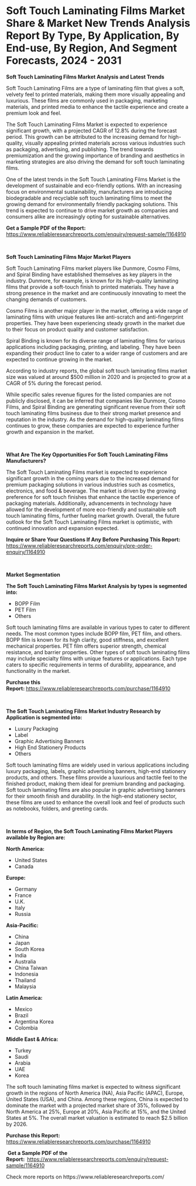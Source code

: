 <p><h1>Soft Touch Laminating Films Market Share & Market New Trends Analysis Report By Type, By Application, By End-use, By Region, And Segment Forecasts, 2024 - 2031</h1></p><p><strong>Soft Touch Laminating Films Market Analysis and Latest Trends</strong></p>
<p><p>Soft Touch Laminating Films are a type of laminating film that gives a soft, velvety feel to printed materials, making them more visually appealing and luxurious. These films are commonly used in packaging, marketing materials, and printed media to enhance the tactile experience and create a premium look and feel.</p><p>The Soft Touch Laminating Films Market is expected to experience significant growth, with a projected CAGR of 12.8% during the forecast period. This growth can be attributed to the increasing demand for high-quality, visually appealing printed materials across various industries such as packaging, advertising, and publishing. The trend towards premiumization and the growing importance of branding and aesthetics in marketing strategies are also driving the demand for soft touch laminating films.</p><p>One of the latest trends in the Soft Touch Laminating Films Market is the development of sustainable and eco-friendly options. With an increasing focus on environmental sustainability, manufacturers are introducing biodegradable and recyclable soft touch laminating films to meet the growing demand for environmentally friendly packaging solutions. This trend is expected to continue to drive market growth as companies and consumers alike are increasingly opting for sustainable alternatives.</p></p>
<p><strong>Get a Sample PDF of the Report:&nbsp;</strong> <a href="https://www.reliableresearchreports.com/enquiry/request-sample/1164910">https://www.reliableresearchreports.com/enquiry/request-sample/1164910</a></p>
<p>&nbsp;</p>
<p><strong>Soft Touch Laminating Films Major Market Players</strong></p>
<p><p>Soft Touch Laminating Films market players like Dunmore, Cosmo Films, and Spiral Binding have established themselves as key players in the industry. Dunmore, for example, is known for its high-quality laminating films that provide a soft-touch finish to printed materials. They have a strong presence in the market and are continuously innovating to meet the changing demands of customers.</p><p>Cosmo Films is another major player in the market, offering a wide range of laminating films with unique features like anti-scratch and anti-fingerprint properties. They have been experiencing steady growth in the market due to their focus on product quality and customer satisfaction.</p><p>Spiral Binding is known for its diverse range of laminating films for various applications including packaging, printing, and labeling. They have been expanding their product line to cater to a wider range of customers and are expected to continue growing in the market.</p><p>According to industry reports, the global soft touch laminating films market size was valued at around $500 million in 2020 and is projected to grow at a CAGR of 5% during the forecast period.</p><p>While specific sales revenue figures for the listed companies are not publicly disclosed, it can be inferred that companies like Dunmore, Cosmo Films, and Spiral Binding are generating significant revenue from their soft touch laminating films business due to their strong market presence and reputation in the industry. As the demand for high-quality laminating films continues to grow, these companies are expected to experience further growth and expansion in the market.</p></p>
<p>&nbsp;</p>
<p><strong>What Are The Key Opportunities For Soft Touch Laminating Films Manufacturers?</strong></p>
<p><p>The Soft Touch Laminating Films market is expected to experience significant growth in the coming years due to the increased demand for premium packaging solutions in various industries such as cosmetics, electronics, and food & beverage. The market is driven by the growing preference for soft touch finishes that enhance the tactile experience of packaging materials. Additionally, advancements in technology have allowed for the development of more eco-friendly and sustainable soft touch laminating films, further fueling market growth. Overall, the future outlook for the Soft Touch Laminating Films market is optimistic, with continued innovation and expansion expected.</p></p>
<p><strong>Inquire or Share Your Questions If Any Before Purchasing This Report:</strong> <a href="https://www.reliableresearchreports.com/enquiry/pre-order-enquiry/1164910">https://www.reliableresearchreports.com/enquiry/pre-order-enquiry/1164910</a></p>
<p>&nbsp;</p>
<p><strong>Market Segmentation</strong></p>
<p><strong>The Soft Touch Laminating Films Market Analysis by types is segmented into:</strong></p>
<p><ul><li>BOPP Film</li><li>PET Film</li><li>Others</li></ul></p>
<p><p>Soft touch laminating films are available in various types to cater to different needs. The most common types include BOPP film, PET film, and others. BOPP film is known for its high clarity, good stiffness, and excellent mechanical properties. PET film offers superior strength, chemical resistance, and barrier properties. Other types of soft touch laminating films may include specialty films with unique features or applications. Each type caters to specific requirements in terms of durability, appearance, and functionality in the market.</p></p>
<p><strong>Purchase this Report:&nbsp;</strong><a href="https://www.reliableresearchreports.com/purchase/1164910">https://www.reliableresearchreports.com/purchase/1164910</a></p>
<p>&nbsp;</p>
<p><strong>The Soft Touch Laminating Films Market Industry Research by Application is segmented into:</strong></p>
<p><ul><li>Luxury Packaging</li><li>Label</li><li>Graphic Advertising Banners</li><li>High End Stationery Products</li><li>Others</li></ul></p>
<p><p>Soft touch laminating films are widely used in various applications including luxury packaging, labels, graphic advertising banners, high-end stationery products, and others. These films provide a luxurious and tactile feel to the finished product, making them ideal for premium branding and packaging. Soft touch laminating films are also popular in graphic advertising banners for their smooth finish and durability. In the high-end stationery sector, these films are used to enhance the overall look and feel of products such as notebooks, folders, and greeting cards.</p></p>
<p>&nbsp;</p>
<p><strong>In terms of Region, the Soft Touch Laminating Films Market Players available by Region are:</strong></p>
<p>
    <p> <strong> North America: </strong>
        <ul>
            <li>United States</li>
            <li>Canada</li>
        </ul>
        </p> 
    <p> <strong> Europe: </strong>
        <ul>
            <li>Germany</li>
            <li>France</li>
            <li>U.K.</li>
            <li>Italy</li>
            <li>Russia</li>
        </ul>
        </p> 
    <p> <strong> Asia-Pacific: </strong>
        <ul>
            <li>China</li>
            <li>Japan</li>
            <li>South Korea</li>
            <li>India</li>
            <li>Australia</li>
            <li>China Taiwan</li>
            <li>Indonesia</li>
            <li>Thailand</li>
            <li>Malaysia</li>
        </ul>
        </p> 
    <p> <strong> Latin America: </strong>
        <ul>
            <li>Mexico</li>
            <li>Brazil</li>
            <li>Argentina Korea</li>
            <li>Colombia</li>
        </ul>
        </p> 
    <p> <strong> Middle East & Africa: </strong>
        <ul>
            <li>Turkey</li>
            <li>Saudi</li>
            <li>Arabia</li>
            <li>UAE</li>
            <li>Korea</li>
        </ul>
    </p>
    </p>
<p><p>The soft touch laminating films market is expected to witness significant growth in the regions of North America (NA), Asia Pacific (APAC), Europe, United States (USA), and China. Among these regions, China is expected to dominate the market with a projected market share of 35%, followed by North America at 25%, Europe at 20%, Asia Pacific at 15%, and the United States at 5%. The overall market valuation is estimated to reach $2.5 billion by 2026.</p></p>
<p><strong>Purchase this Report: </strong><a href="https://www.reliableresearchreports.com/purchase/1164910">https://www.reliableresearchreports.com/purchase/1164910</a></p>
<p>&nbsp;<strong>Get a Sample PDF of the Report:&nbsp;&nbsp;</strong><a href="https://www.reliableresearchreports.com/enquiry/request-sample/1164910">https://www.reliableresearchreports.com/enquiry/request-sample/1164910</a></p>
<p><strong></strong></p>
<p>Check more reports on https://www.reliableresearchreports.com/</p>